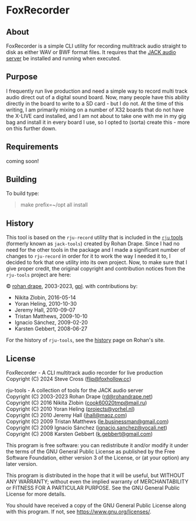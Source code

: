 # FoxRecorder

## About

FoxRecorder is a simple CLI utility for recording multitrack audio straight to disk as either WAV or BWF format files. It requires that the [JACK audio server](http://jackaudio.org/) be installed and running when executed.

## Purpose

I frequently run live production and need a simple way to record multi track audio direct out of a digital sound board. Now, many people have this ability directly in the board to write to a SD card - but I do not. At the time of this writing, I am primarily mixing on a number of X32 boards that do not have the X-LIVE card installed, and I am not about to take one with me in my gig bag and install it in every board I use, so I opted to (sorta) create this - more on this further down.

## Requirements

coming soon! 

<!-- tested-with:
[gcc](http://gcc.gnu.org/)-12.2.0
[clang](https://clang.llvm.org/)-11.0.1

debian: liblo-dev libncurses-dev (c.f. r-common/README)
-->

## Building

To build type:

> make prefix=~/opt all install

## History

This tool is based on the `rju-record` utility that is included in the [`rju` tools](https://rohandrape.net/?t=rju) (formerly known as `jack-tools`) created by Rohan Drape. Since I had no need for the other tools in the package and I made a significant number of changes to `rju-record` in order for it to work the way I needed it to, I decided to fork that one utility into its own project. Now, to make sure that I give proper credit, the original copyright and contribution notices from the `rju-tools` project are here:

© [rohan drape](http://rohandrape.net/),
  2003-2023,
  [gpl](http://gnu.org/copyleft/).
  with contributions by:

- Nikita Zlobin, <!-- cook60020tmp@mail.ru --> 2016-05-14
- Yoran Heling, <!-- projects@yorhel.nl --> 2010-10-30
- Jeremy Hall, <!-- jhall@maoz.com --> 2010-09-07
- Tristan Matthews, <!-- le.businessman@gmail.com --> 2009-10-10
- Ignacio Sánchez, <!-- ignacio.sanchez@vocali.net --> 2009-02-20
- Karsten Gebbert, <!-- k.gebbert@gmail.com --> 2008-06-27

For the history of `rju-tools`, see the [history](https://rohandrape.net/?t=rju&q=history) page on Rohan's site.



## License

FoxRecorder - A CLI multitrack audio recorder for live production \
Copyright (C) 2024       Steve Cross (flip@foxhollow.cc)

rju-tools - A collection of tools for the JACK audio server \
Copyright (C) 2003-2023  Rohan Drape (rd@rohandrape.net) \
Copyright (C) 2016       Nikita Zlobin (cook60020tmp@mail.ru) \
Copyright (C) 2010       Yoran Heling (projects@yorhel.nl) \
Copyright (C) 2010       Jeremy Hall (jhall@maoz.com) \
Copyright (C) 2009       Tristan Matthews (le.businessman@gmail.com) \
Copyright (C) 2009       Ignacio Sánchez (ignacio.sanchez@vocali.net) \
Copyright (C) 2008       Karsten Gebbert (k.gebbert@gmail.com)

This program is free software: you can redistribute it and/or modify
it under the terms of the GNU General Public License as published by
the Free Software Foundation, either version 3 of the License, or
(at your option) any later version.

This program is distributed in the hope that it will be useful,
but WITHOUT ANY WARRANTY; without even the implied warranty of
MERCHANTABILITY or FITNESS FOR A PARTICULAR PURPOSE.  See the
GNU General Public License for more details.

You should have received a copy of the GNU General Public License
along with this program.  If not, see <https://www.gnu.org/licenses/>.

